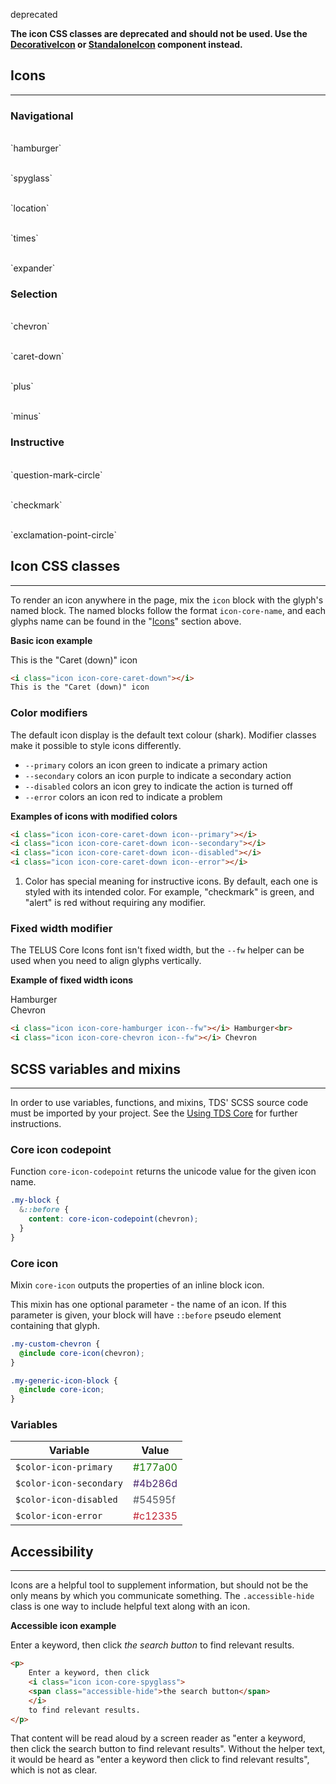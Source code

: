 <span class="docs--badge__deprecated">deprecated</span>

<strong>The icon CSS classes are deprecated and should not be used. Use the [DecorativeIcon](#decorativeicon) or
[StandaloneIcon](#standaloneicon) component instead.</strong>


## Icons

---

<div class="container">
    <div class="grid-row">
	<div class="medium-4">
	    <h3>Navigational</h3>
	    <p>
    <i class="icon icon-core-hamburger icon--primary icon--fw"></i>
		<i class="icon icon-core-hamburger icon--secondary icon--fw"></i>
		<i class="icon icon-core-hamburger icon--disabled icon--fw"></i><br>
		`hamburger`
	    </p>
	    <p>
    <i class="icon icon-core-spyglass icon--primary icon--fw"></i>
		<i class="icon icon-core-spyglass icon--secondary icon--fw"></i>
		<i class="icon icon-core-spyglass icon--disabled icon--fw"></i><br>
		`spyglass`
	    </p>
	    <p>
    <i class="icon icon-core-location icon--primary icon--fw"></i>
		<i class="icon icon-core-location icon--secondary icon--fw"></i>
		<i class="icon icon-core-location icon--disabled icon--fw"></i><br>
		`location`
	    </p>
	    <p>
    <i class="icon icon-core-times icon--fw icon--primary"></i>
		<i class="icon icon-core-times icon--fw icon--secondary"></i>
		<i class="icon icon-core-times icon--fw icon--disabled"></i>
		<i class="icon icon-core-times icon--fw icon--error"></i><br>
		`times`
	    </p>
	    <p>
		<i class="icon icon-core-expander icon--fw"></i><br>
		`expander`
	    </p>
	</div>
	<div class="medium-4">
	    <h3>Selection</h3>
	    <p>
		<i class="icon icon-core-chevron icon--fw icon--primary"></i>
		<i class="icon icon-core-chevron icon--fw icon--secondary"></i><br>
		`chevron`
	    </p>
	    <p>
		<i class="icon icon-core-caret-down icon--fw icon--primary"></i>
		<i class="icon icon-core-caret-down icon--fw icon--secondary"></i>
		<i class="icon icon-core-caret-down icon--fw icon--disabled"></i>
		<i class="icon icon-core-caret-down icon--fw icon--error"></i><br>
		`caret-down`
	    </p>
	    <p>
		<i class="icon icon-core-plus icon--fw icon--primary"></i>
		<i class="icon icon-core-plus icon--fw icon--secondary"></i>
		<i class="icon icon-core-plus icon--fw icon--disabled"></i><br>
		`plus`
	    </p>
	    <p>
		<i class="icon icon-core-minus icon--fw icon--primary"></i>
		<i class="icon icon-core-minus icon--fw icon--secondary"></i>
		<i class="icon icon-core-minus icon--fw icon--disabled"></i><br>
		`minus`
	    </p>
	</div>
	<div class="medium-4">
	    <h3>Instructive</h3>
	    <p>
		<i class="icon icon-core-question-mark-circle icon--fw"></i><br>
		`question-mark-circle`
	    </p>
	    <p>
		<i class="icon icon-core-checkmark icon--fw"></i><br>
		`checkmark`
	    </p>
	    <p>
		<i class="icon icon-core-exclamation-point-circle icon--fw"></i><br>
		`exclamation-point-circle`
	    </p>
	</div>
    </div>
</div>

## Icon CSS classes

---

To render an icon anywhere in the page, mix the `icon` block with the glyph's named block. The named blocks follow the format `icon-core-name`, and each glyphs name can be found in the "[Icons](#icons)" section above.

**Basic icon example**

<p>
    <i class="icon icon-core-caret-down"></i>
    This is the "Caret (down)" icon
</p>

```html
<i class="icon icon-core-caret-down"></i>
This is the "Caret (down)" icon
```

### Color modifiers

The default icon display is the default text colour (shark). Modifier classes make it possible to style icons differently.

* `--primary` colors an icon green to indicate a primary action
* `--secondary` colors an icon purple to indicate a secondary action
* `--disabled` colors an icon grey to indicate the action is turned off
* `--error` colors an icon red to indicate a problem

**Examples of icons with modified colors**

<p>
    <i class="icon icon-core-caret-down icon--primary"></i>
    <i class="icon icon-core-caret-down icon--secondary"></i>
    <i class="icon icon-core-caret-down icon--disabled"></i>
    <i class="icon icon-core-caret-down icon--error"></i>
</p>

```html
<i class="icon icon-core-caret-down icon--primary"></i>
<i class="icon icon-core-caret-down icon--secondary"></i>
<i class="icon icon-core-caret-down icon--disabled"></i>
<i class="icon icon-core-caret-down icon--error"></i>
```

<ol class="list list--numbered list--small">
    <li class="list__item" id="color-footnote">
	Color has special meaning for instructive icons.
	By default, each one is styled with its intended color.
	For example, "checkmark" is green, and "alert" is red without requiring any modifier.
    </li>
</ol>

### Fixed width modifier

The TELUS Core Icons font isn't fixed width, but the `--fw` helper can be used when you need to align glyphs vertically.

**Example of fixed width icons**

<p>
    <i class="icon icon-core-hamburger icon--fw"></i> Hamburger<br>
    <i class="icon icon-core-chevron icon--fw"></i> Chevron
</p>

```html
<i class="icon icon-core-hamburger icon--fw"></i> Hamburger<br>
<i class="icon icon-core-chevron icon--fw"></i> Chevron
```

## SCSS variables and mixins

---

In order to use variables, functions, and mixins, TDS' SCSS source code must be imported by your project. See the [Using TDS Core](/2-Use-TDS/1-getting-started.html#using-core) for further instructions.

### Core icon codepoint

Function `core-icon-codepoint` returns the unicode value for the given icon name.

```scss
.my-block {
  &::before {
    content: core-icon-codepoint(chevron);
  }
}
```

### Core icon

Mixin `core-icon` outputs the properties of an inline block icon.

This mixin has one optional parameter - the name of an icon. If this parameter is given, your block will have `::before` pseudo element containing that glyph.

```scss
.my-custom-chevron {
  @include core-icon(chevron);
}

.my-generic-icon-block {
  @include core-icon;
}
```

### Variables

Variable | Value
--- | ---
`$color-icon-primary` | <span style="color: #177a00;">#177a00</span>
`$color-icon-secondary` | <span style="color:#4b286d;">#4b286d</span>
`$color-icon-disabled` | <span style="color: #54595f;">#54595f</span>
`$color-icon-error` | <span style="color: #c12335;">#c12335</span>

## Accessibility

---

Icons are a helpful tool to supplement information, but should not be the only means by which you communicate something. The `.accessible-hide` class is one way to include helpful text along with an icon.

**Accessible icon example**

<p>
    Enter a keyword, then click
    <i class="icon icon-core-spyglass">
	<span class="accessible-hide">the search button</span>
    </i>
    to find relevant results.
</p>

```html
<p>
    Enter a keyword, then click
    <i class="icon icon-core-spyglass">
	<span class="accessible-hide">the search button</span>
    </i>
    to find relevant results.
</p>
```

That content will be read aloud by a screen reader as "enter a keyword, then click the search button to find relevant results". Without the helper text, it would be heard as "enter a keyword then click to find relevant results", which is not as clear.
